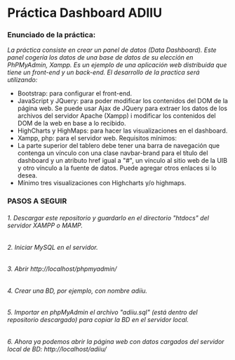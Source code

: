 # Práctica Dashboard ADIIU
### Enunciado de la práctica:
_La práctica consiste en crear un panel de datos (Data Dashboard). Este panel
cogería los datos de una base de datos de su elección en PhPMyAdmin, Xampp. Es un ejemplo de
una aplicación web distribuida que tiene un front-end y un back-end.
El desarrollo de la practica será utilizando:_
 - Bootstrap: para configurar el front-end.
 - JavaScript y JQuery: para poder modificar los contenidos del DOM de la página web.
Se puede usar Ajax de JQuery para extraer los datos de
los archivos del servidor Apache (Xampp) i modificar los contenidos del DOM de la
web en base a lo recibido.
 - HighCharts y HighMaps: para hacer las visualizaciones en el dashboard.
 - Xampp, php: para el servidor web.
Requisitos mínimos:
 - La parte superior del tablero debe tener una barra
de navegación que contenga un vínculo con una clase navbar-brand para el título del
dashboard y un atributo href igual a "#", un vínculo al sitio web de la UIB y otro vínculo a
la fuente de datos. Puede agregar otros enlaces si lo desea.
 - Mínimo tres visualizaciones con Highcharts y/o highmaps.

### PASOS A SEGUIR
###### 1. Descargar este repositorio y guardarlo en el directorio "htdocs" del servidor XAMPP o MAMP.
###### 2. Iniciar MySQL en el servidor.
###### 3. Abrir http://localhost/phpmyadmin/
###### 4. Crear una BD, por ejemplo, con nombre adiiu.
###### 5. Importar en phpMyAdmin el archivo "adiiu.sql" (está dentro del repositorio descargado) para copiar la BD en el servidor local.
###### 6. Ahora ya podemos abrir la página web con datos cargados del servidor local de BD: http://localhost/adiiu/


